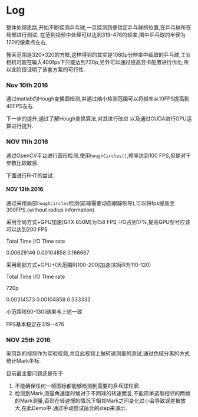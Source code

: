 # Log

整体处理思路,开始不断探测乒乓球,一旦探测到便锁定乒乓球的位置,在乒乓球所在局部进行测试. 在范例视频中处理可以达到319-476的帧率,图中乒乓球的半径为120的像素点左右,

搜索范围是320*320的方框,这样得到的其实是1080p分辨率中截取的乒乓球,工业相机可能在输入400fps下只能达到720p,另外可以通过提高显卡配置进行优化,所以此阶段证明了该套方案的可行性.

### Nov 10th 2016

通过matlab的Hough变换圆检测,并通过缩小检测范围可以将帧率从10FPS提高到40FPS左右.

下一步的提升,通过了解Hough变换算法,对其进行改进 以及通过CUDA进行GPU运算进行提升.

### NOV 11th 2016

通过OpenCV平台进行圆形检测,使用`houghCircles()`,帧率达到100 FPS,但是对于参数比较敏感.

下面进行RHT的尝试.



#### NOV 13th 2016

通过采用局部`houghcircles`检测(前端需要动态跟踪制导),可以将fps提高至300FPS.(without radius information)

采用全局方式+GPU加速(GTX 850M)为158 FPS, I/O占到17%,提高GPU型号应该可以达到200 FPS

Total Time	I/O TIme		rate			

0.00629146	0.00104858	0.166667 



采用局部方式+GPU+(大范围R[100-200]加速(实际R为110-120)

Total Time	I/O TIme		rate		

720p

0.00314573	0.00104858	0.333333

小范围R[90-130]结果与上述一致

FPS基本稳定在319--476



### NOV 25th 2016

采用新的视频作为实验视频,并且此视频上做转速测量的测试,通过色域分离的方式统计Mark坐标.

目前最主要问题还是在于

1. 不能确保任何一帧图标都能够检测到需要的乒乓球轮廓.
2. 检测到Mark,测量角速度时候对于不同球的转速而言,不能简单选取相邻的两帧的Mark测量,否则在转速慢的情况下相邻Mark之间变化过小会导致误差被放大,在此Demo中.通过手动尝试适合的step来演示.